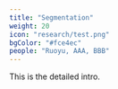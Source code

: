 ```yaml
---
title: "Segmentation"
weight: 20
icon: "research/test.png"
bgColor: "#fce4ec"
people: "Ruoyu, AAA, BBB"
---
```


This is the detailed intro.